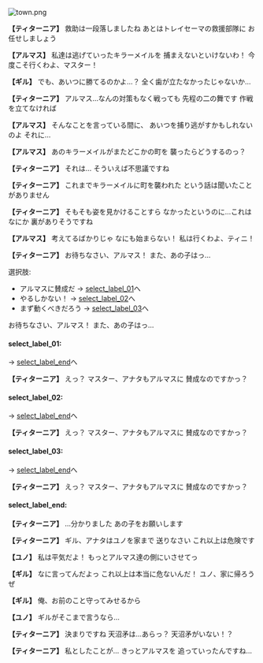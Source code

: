 
![town.png](../images/backgrounds/town.png)

**【ティターニア】**
救助は一段落しましたね
あとはトレイセーマの救援部隊に
お任せしましょう

**【アルマス】**
私達は逃げていったキラーメイルを
捕まえないといけないわ！
今度こそ行くわよ、マスター！

**【ギル】**
でも、あいつに勝てるのかよ…？
全く歯が立たなかったじゃないか…

**【ティターニア】**
アルマス…なんの対策もなく戦っても
先程の二の舞です
作戦を立てなければ

**【アルマス】**
そんなことを言っている間に、
あいつを捕り逃がすかもしれないのよ
それに…

**【アルマス】**
あのキラーメイルがまたどこかの町を
襲ったらどうするのっ？

**【ティターニア】**
それは…
そういえば不思議ですね

**【ティターニア】**
これまでキラーメイルに町を襲われた
という話は聞いたことがありません

**【ティターニア】**
そもそも姿を見かけることすら
なかったというのに…これはなにか
裏がありそうですね

**【アルマス】**
考えてるばかりじゃ
なにも始まらない！
私は行くわよ、ティニ！

**【ティターニア】**
お待ちなさい、アルマス！
また、あの子はっ…

選択肢:
- アルマスに賛成だ → [select_label_01](#select_label_01)へ
- やるしかない！ → [select_label_02](#select_label_02)へ
- まず動くべきだろう → [select_label_03](#select_label_03)へ

お待ちなさい、アルマス！
また、あの子はっ…

#### select_label_01:
 → [select_label_end](#select_label_end)へ

**【ティターニア】**
えっ？
マスター、アナタもアルマスに
賛成なのですかっ？

#### select_label_02:
 → [select_label_end](#select_label_end)へ

**【ティターニア】**
えっ？
マスター、アナタもアルマスに
賛成なのですかっ？

#### select_label_03:
 → [select_label_end](#select_label_end)へ

**【ティターニア】**
えっ？
マスター、アナタもアルマスに
賛成なのですかっ？

#### select_label_end:

**【ティターニア】**
…分かりました
あの子をお願いします

**【ティターニア】**
ギル、アナタはユノを家まで
送りなさい
これ以上は危険です

**【ユノ】**
私は平気だよ！
もっとアルマス達の側にいさせてっ

**【ギル】**
なに言ってんだよっ
これ以上は本当に危ないんだ！
ユノ、家に帰ろうぜ

**【ギル】**
俺、お前のこと守ってみせるから

**【ユノ】**
ギルがそこまで言うなら…

**【ティターニア】**
決まりですね
天沼矛は…あらっ？
天沼矛がいない！？

**【ティターニア】**
私としたことが…
きっとアルマスを
追っていったんですね…